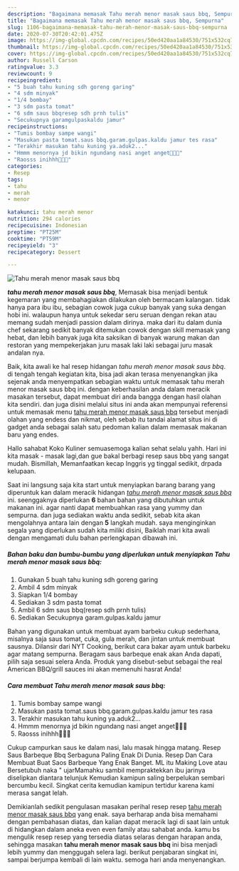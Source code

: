 ```yaml
---
description: "Bagaimana memasak Tahu merah menor masak saus bbq, Sempurna"
title: "Bagaimana memasak Tahu merah menor masak saus bbq, Sempurna"
slug: 1106-bagaimana-memasak-tahu-merah-menor-masak-saus-bbq-sempurna
date: 2020-07-30T20:42:01.475Z
image: https://img-global.cpcdn.com/recipes/50ed420aa1a84530/751x532cq70/tahu-merah-menor-masak-saus-bbq-foto-resep-utama.jpg
thumbnail: https://img-global.cpcdn.com/recipes/50ed420aa1a84530/751x532cq70/tahu-merah-menor-masak-saus-bbq-foto-resep-utama.jpg
cover: https://img-global.cpcdn.com/recipes/50ed420aa1a84530/751x532cq70/tahu-merah-menor-masak-saus-bbq-foto-resep-utama.jpg
author: Russell Carson
ratingvalue: 3.3
reviewcount: 9
recipeingredient:
- "5 buah tahu kuning sdh goreng garing"
- "4 sdm minyak"
- "1/4 bombay"
- "3 sdm pasta tomat"
- "6 sdm saus bbqresep sdh prnh tulis"
- "Secukupnya garamgulpaskaldu jamur"
recipeinstructions:
- "Tumis bombay sampe wangi"
- "Masukan pasta tomat.saus bbq.garam.gulpas.kaldu jamur tes rasa"
- "Terakhir masukan tahu kuning ya.aduk2..."
- "Hmmm menornya jd bikin ngundang nasi anget anget🤤🤤🤤"
- "Raosss inihhh🤤🤤🤤"
categories:
- Resep
tags:
- tahu
- merah
- menor

katakunci: tahu merah menor 
nutrition: 294 calories
recipecuisine: Indonesian
preptime: "PT25M"
cooktime: "PT59M"
recipeyield: "3"
recipecategory: Dessert

---
```



![Tahu merah menor masak saus bbq](https://img-global.cpcdn.com/recipes/50ed420aa1a84530/751x532cq70/tahu-merah-menor-masak-saus-bbq-foto-resep-utama.jpg)

<b><i>tahu merah menor masak saus bbq</i></b>, Memasak bisa menjadi bentuk kegemaran yang membahagiakan dilakukan oleh bermacam kalangan. tidak hanya para ibu ibu, sebagian cowok juga cukup banyak yang suka dengan hobi ini. walaupun hanya untuk sekedar seru seruan dengan rekan atau memang sudah menjadi passion dalam dirinya. maka dari itu dalam dunia chef sekarang sedikit banyak ditemukan cowok dengan skill memasak yang hebat, dan lebih banyak juga kita saksikan di banyak warung makan dan restoran yang mempekerjakan juru masak laki laki sebagai juru masak andalan nya.

Baik, kita awali ke hal resep hidangan <i>tahu merah menor masak saus bbq</i>. di tengah tengah kegiatan kita, bisa jadi akan terasa menyenangkan jika sejenak anda menyempatkan sebagian waktu untuk memasak tahu merah menor masak saus bbq ini. dengan keberhasilan anda dalam meracik masakan tersebut, dapat membuat diri anda bangga dengan hasil olahan kita sendiri. dan juga disini melalui situs ini anda akan mempunyai referensi untuk memasak menu <u>tahu merah menor masak saus bbq</u> tersebut menjadi olahan yang endess dan nikmat, oleh sebab itu tandai alamat situs ini di gadget anda sebagai salah satu pedoman kalian dalam memasak makanan baru yang endes.

Hallo sahabat Koko Kuliner semuasemoga kalian sehat selalu yahh. Hari ini kita masak - masak lagi,dan gue bakal berbagi resep saus bbq yang sangat mudah. Bismillah, Memanfaatkan kecap Inggris yg tinggal sedikit, drpada kelupaan.


Saat ini langsung saja kita start untuk menyiapkan barang barang yang diperuntuk kan dalam meracik hidangan <u><i>tahu merah menor masak saus bbq</i></u> ini. seenggaknya diperlukan <b>6</b> bahan bahan yang dibutuhkan untuk makanan ini. agar nanti dapat membuahkan rasa yang yummy dan sempurna. dan juga sediakan waktu anda sedikit, sebab kita akan mengolahnya antara lain dengan <b>5</b> langkah mudah. saya menginginkan segala yang diperlukan sudah kita miliki disini, Baiklah mari kita awali dengan mengamati dulu bahan perlengkapan dibawah ini.

<!--inarticleads1-->

##### Bahan baku dan bumbu-bumbu yang diperlukan untuk menyiapkan Tahu merah menor masak saus bbq:

1. Gunakan 5 buah tahu kuning sdh goreng garing
1. Ambil 4 sdm minyak
1. Siapkan 1/4 bombay
1. Sediakan 3 sdm pasta tomat
1. Ambil 6 sdm saus bbq(resep sdh prnh tulis)
1. Sediakan Secukupnya garam.gulpas.kaldu jamur


Bahan yang digunakan untuk membuat ayam barbeku cukup sederhana, misalnya saja saus tomat, cuka, gula merah, dan jintan untuk membuat sausnya. Dilansir dari NYT Cooking, berikut cara bakar ayam untuk barbeku agar matang sempurna. Beragam saus barbeque enak akan Anda dapati, pilih saja sesuai selera Anda. Produk yang disebut-sebut sebagai the real American BBQ/grill sauces ini akan memenuhi hasrat Anda! 

<!--inarticleads2-->

##### Cara membuat Tahu merah menor masak saus bbq:

1. Tumis bombay sampe wangi
1. Masukan pasta tomat.saus bbq.garam.gulpas.kaldu jamur tes rasa
1. Terakhir masukan tahu kuning ya.aduk2...
1. Hmmm menornya jd bikin ngundang nasi anget anget🤤🤤🤤
1. Raosss inihhh🤤🤤🤤


Cukup campurkan saus ke dalam nasi, lalu masak hingga matang. Resep Saus Barbeque Bbq Serbaguna Paling Enak Di Dunia. Resep Dan Cara Membuat Buat Saos Barbeque Yang Enak Banget. ML itu Making Love atau Bersetubuh naka &#34; ujarMamahku sambil mempraktekkan ibu jarinya diselipkan diantara telunjuk Kemudian kamipun saling berpelukan sembari bercumbu kecil. Singkat cerita kemudian kamipun tertidur karena kami merasa sangat lelah. 

Demikianlah sedikit pengulasan masakan perihal resep resep <u>tahu merah menor masak saus bbq</u> yang enak. saya berharap anda bisa memahami dengan pembahasan diatas, dan kalian dapat meracik lagi di saat lain untuk di hidangkan dalam aneka even even family atau sahabat anda. kamu bs mengulik resep resep yang tersedia diatas selaras dengan harapan anda, sehingga masakan <b>tahu merah menor masak saus bbq</b> ini bisa menjadi lebih yummy dan menggugah selera lagi. berikut penjabaran singkat ini, sampai berjumpa kembali di lain waktu. semoga hari anda menyenangkan.

